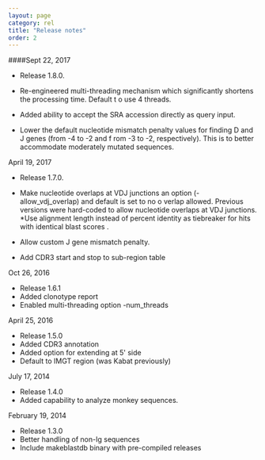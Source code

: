 ```yaml
---
layout: page
category: rel
title: "Release notes"
order: 2
---
```


####Sept 22, 2017

* Release 1.8.0.

* Re-engineered multi-threading mechanism which significantly shortens the processing time. Default t
o use 4 threads.

* Added ability to accept the SRA accession directly as query input.

* Lower the default nucleotide mismatch penalty values for finding D and J genes (from -4 to -2 and f
rom -3 to -2, respectively). This is to better accommodate moderately mutated sequences. 

April 19, 2017

* Release 1.7.0.

* Make nucleotide overlaps at VDJ junctions an option (-allow_vdj_overlap) and default is set to no o
verlap allowed.  Previous versions were hard-coded to allow nucleotide overlaps at VDJ junctions.
*Use alignment length instead of percent identity as tiebreaker for hits with identical blast scores
.
* Allow custom J gene mismatch penalty.
* Add CDR3 start and stop to sub-region table

Oct 26, 2016

* Release 1.6.1
* Added clonotype report
* Enabled multi-threading option -num_threads

April 25, 2016

* Release 1.5.0
* Added CDR3 annotation 
* Added option for extending at 5' side
* Default to IMGT region (was Kabat previously)

July 17, 2014

* Release 1.4.0
* Added capability to analyze monkey sequences.

February 19, 2014

* Release 1.3.0
* Better handling of non-Ig sequences
* Include makeblastdb binary with pre-compiled releases
